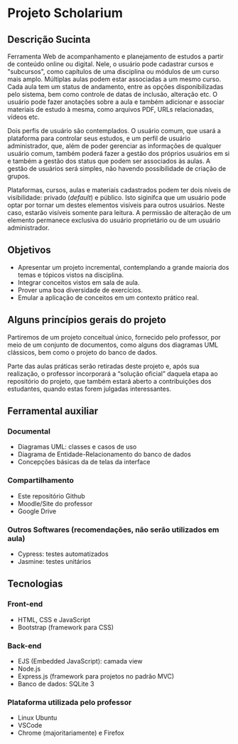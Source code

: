 # Projeto Scholarium


## Descrição Sucinta

Ferramenta Web de acompanhamento e planejamento de estudos a partir de conteúdo online ou digital. Nele, o usuário pode cadastrar cursos e "subcursos", como capítulos de uma disciplina ou módulos de um curso mais amplo. Múltiplas aulas podem estar associadas a um mesmo curso. Cada aula tem um status de andamento, entre as opções disponibilizadas pelo sistema, bem como controle de datas de inclusão, alteração etc. O usuário pode fazer anotações sobre a aula e também adicionar e associar materiais de estudo à mesma, como arquivos PDF, URLs relacionadas, vídeos etc.

Dois perfis de usuário são contemplados. O usuário comum, que usará a plataforma para controlar seus estudos, e um perfil de usuário administrador, que, além de poder gerenciar as informações de qualquer usuário comum, também poderá fazer a gestão dos próprios usuários em si e também a gestão dos status que podem ser associados às aulas. A gestão de usuários será simples, não havendo possibilidade de criação de grupos.

Plataformas, cursos, aulas e materiais cadastrados podem ter dois níveis de visibilidade: privado (*default*) e público. Isto siginifca que um usuário pode optar por tornar um destes elementos visíveis para outros usuários. Neste caso, estarão visíveis somente para leitura. A permissão de alteração de um elemento permanece exclusiva do usuário proprietário ou de um usuário administrador.

## Objetivos

- Apresentar um projeto incremental, contemplando a grande maioria dos temas e tópicos vistos na disciplina.
- Integrar conceitos vistos em sala de aula.
- Prover uma boa diversidade de exercícios.
- Emular a aplicação de conceitos em um contexto prático real.

## Alguns princípios gerais do projeto

Partiremos de um projeto conceitual único, fornecido pelo professor, por meio de um conjunto de documentos, como alguns dos diagramas UML clássicos, bem como o projeto do banco de dados.

Parte das aulas práticas serão retiradas deste projeto e, após sua realização, o professor incorporará a “solução oficial” daquela etapa ao repositório do projeto, que também estará aberto a contribuições dos estudantes, quando estas forem julgadas interessantes.

## Ferramental auxiliar

### Documental

- Diagramas UML: classes e casos de uso
- Diagrama de Entidade-Relacionamento do banco de dados
- Concepções básicas da de telas da interface

### Compartilhamento

- Este repositório Github
- Moodle/Site do professor
- Google Drive
  
### Outros Softwares (recomendações, não serão utilizados em aula)

- Cypress: testes automatizados
- Jasmine: testes unitários

## Tecnologias

### Front-end

- HTML, CSS e JavaScript
- Bootstrap (framework para CSS)

### Back-end

- EJS (Embedded JavaScript): camada view
- Node.js
- Express.js (framework para projetos no padrão MVC)
- Banco de dados: SQLite 3

### Plataforma utilizada pelo professor

- Linux Ubuntu
- VSCode
- Chrome (majoritariamente) e Firefox

